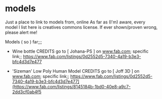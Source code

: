 # models
Just a place to link to models from, online
As far as (I'm) aware, every model I list here is creatives commons license. If ever shown/proven wrong, please alert me!

Models ( so ) far;;;
  -  Wine bottle
        CREDITS go to [ Johana-PS ] on www.fab.com;
        specific link;;
        https://www.fab.com/listings/0d2552d5-7340-4a19-b3e3-bfc4d3d7e477

  - 'Sizeman' Low Poly Human Model
        CREDITS go to [ Joff 3D ] on www.fab.com;
        specific link;;
        https://www.fab.com/listings/0d2552d5-7340-4a19-b3e3-bfc4d3d7e477](https://www.fab.com/listings/8145184b-1bd0-40e8-a9c7-2dd3cf0ab4f5
